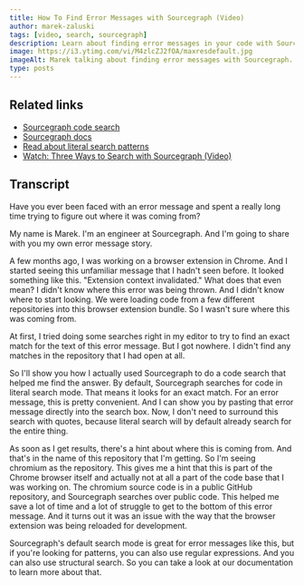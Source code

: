 ```yaml
---
title: How To Find Error Messages with Sourcegraph (Video)
author: marek-zaluski
tags: [video, search, sourcegraph]
description: Learn about finding error messages in your code with Sourcegraph.
image: https://i3.ytimg.com/vi/M4zlcZJ2fOA/maxresdefault.jpg
imageAlt: Marek talking about finding error messages with Sourcegraph.
type: posts
---
```


<EmbeddedYoutubeVideo id="M4zlcZJ2fOA" />

## Related links

- [Sourcegraph code search](https://sourcegraph.com/search)
- [Sourcegraph docs](https://docs.sourcegraph.com)
- [Read about literal search patterns](/literal-search-patterns)
- [Watch: Three Ways to Search with Sourcegraph (Video)](/three-ways-to-search-video)

## Transcript

Have you ever been faced with an error message and spent a really long time trying to figure out where it was coming from?

My name is Marek. I'm an engineer at Sourcegraph. And I'm going to share with you my own error message story.

A few months ago, I was working on a browser extension in Chrome. And I started seeing this unfamiliar message that I hadn't seen before. It looked something like this. "Extension context invalidated." What does that even mean? I didn't know where this error was being thrown. And I didn't know where to start looking. We were loading code from a few different repositories into this browser extension bundle. So I wasn't sure where this was coming from.

At first, I tried doing some searches right in my editor to try to find an exact match for the text of this error message. But I got nowhere. I didn't find any matches in the repository that I had open at all.

So I'll show you how I actually used Sourcegraph to do a code search that helped me find the answer. By default, Sourcegraph searches for code in literal search mode. That means it looks for an exact match. For an error message, this is pretty convenient. And I can show you by pasting that error message directly into the search box. Now, I don't need to surround this search with quotes, because literal search will by default already search for the entire thing.

As soon as I get results, there's a hint about where this is coming from. And that's in the name of this repository that I'm getting. So I'm seeing chromium as the repository. This gives me a hint that this is part of the Chrome browser itself and actually not at all a part of the code base that I was working on. The chromium source code is in a public GitHub repository, and Sourcegraph searches over public code. This helped me save a lot of time and a lot of struggle to get to the bottom of this error message. And it turns out it was an issue with the way that the browser extension was being reloaded for development.

Sourcegraph's default search mode is great for error messages like this, but if you're looking for patterns, you can also use regular expressions. And you can also use structural search. So you can take a look at our documentation to learn more about that.
